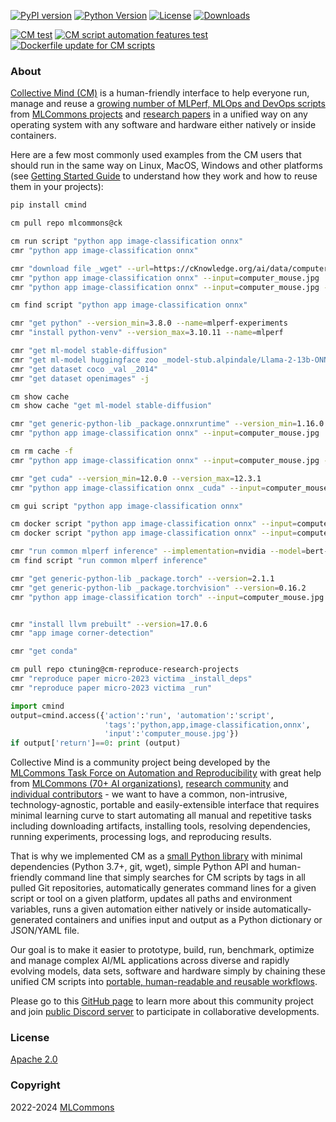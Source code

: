 [![PyPI version](https://badge.fury.io/py/cmind.svg)](https://pepy.tech/project/cmind)
[![Python Version](https://img.shields.io/badge/python-3+-blue.svg)](https://github.com/mlcommons/ck/tree/master/cm/cmind)
[![License](https://img.shields.io/badge/License-Apache%202.0-green)](LICENSE.md)
[![Downloads](https://static.pepy.tech/badge/cmind)](https://pepy.tech/project/cmind)

[![CM test](https://github.com/mlcommons/ck/actions/workflows/test-cm.yml/badge.svg)](https://github.com/mlcommons/ck/actions/workflows/test-cm.yml)
[![CM script automation features test](https://github.com/mlcommons/ck/actions/workflows/test-cm-script-features.yml/badge.svg)](https://github.com/mlcommons/ck/actions/workflows/test-cm-script-features.yml)
[![Dockerfile update for CM scripts](https://github.com/mlcommons/ck/actions/workflows/update-script-dockerfiles.yml/badge.svg)](https://github.com/mlcommons/ck/actions/workflows/update-script-dockerfiles.yml)

### About

[Collective Mind (CM)](https://github.com/mlcommons/ck) is a human-friendly interface to help everyone run, manage and reuse
a [growing number of MLPerf, MLOps and DevOps scripts](https://github.com/mlcommons/ck/tree/master/docs/list_of_scripts.md)
from [MLCommons projects](https://mlcommons.org) and [research papers](https://cTuning.org/ae)
in a unified way on any operating system with any software and hardware
either natively or inside containers.

Here are a few most commonly used examples from the CM users 
that should run in the same way on Linux, MacOS, Windows and other platforms
(see [Getting Started Guide](docs/getting-started.md) to understand 
how they work and how to reuse them in your projects):

```bash
pip install cmind

cm pull repo mlcommons@ck

cm run script "python app image-classification onnx"
cmr "python app image-classification onnx"

cmr "download file _wget" --url=https://cKnowledge.org/ai/data/computer_mouse.jpg --verify=no --env.CM_DOWNLOAD_CHECKSUM=45ae5c940233892c2f860efdf0b66e7e
cmr "python app image-classification onnx" --input=computer_mouse.jpg
cmr "python app image-classification onnx" --input=computer_mouse.jpg --debug

cm find script "python app image-classification onnx"

cmr "get python" --version_min=3.8.0 --name=mlperf-experiments
cmr "install python-venv" --version_max=3.10.11 --name=mlperf

cmr "get ml-model stable-diffusion"
cmr "get ml-model huggingface zoo _model-stub.alpindale/Llama-2-13b-ONNX" --model_filename=FP32/LlamaV2_13B_float32.onnx --skip_cache
cmr "get dataset coco _val _2014"
cmr "get dataset openimages" -j

cm show cache
cm show cache "get ml-model stable-diffusion"

cmr "get generic-python-lib _package.onnxruntime" --version_min=1.16.0
cmr "python app image-classification onnx" --input=computer_mouse.jpg

cm rm cache -f
cmr "python app image-classification onnx" --input=computer_mouse.jpg --adr.onnxruntime.version_max=1.16.0

cmr "get cuda" --version_min=12.0.0 --version_max=12.3.1
cmr "python app image-classification onnx _cuda" --input=computer_mouse.jpg

cm gui script "python app image-classification onnx"

cm docker script "python app image-classification onnx" --input=computer_mouse.jpg
cm docker script "python app image-classification onnx" --input=computer_mouse.jpg -j -docker_it

cmr "run common mlperf inference" --implementation=nvidia --model=bert-99 --category=datacenter --division=closed
cm find script "run common mlperf inference"

cmr "get generic-python-lib _package.torch" --version=2.1.1
cmr "get generic-python-lib _package.torchvision" --version=0.16.2
cmr "python app image-classification torch" --input=computer_mouse.jpg


cmr "install llvm prebuilt" --version=17.0.6
cmr "app image corner-detection"

cmr "get conda"

cm pull repo ctuning@cm-reproduce-research-projects
cmr "reproduce paper micro-2023 victima _install_deps"
cmr "reproduce paper micro-2023 victima _run" 

```

```python
import cmind
output=cmind.access({'action':'run', 'automation':'script',
                     'tags':'python,app,image-classification,onnx',
                     'input':'computer_mouse.jpg'})
if output['return']==0: print (output)
```


Collective Mind is a community project being developed by the [MLCommons Task Force on Automation and Reproducibility](https://github.com/mlcommons/ck/blob/master/docs/taskforce.md)
with great help from [MLCommons (70+ AI organizations)](https://mlcommons.org/),
[research community]( https://www.youtube.com/watch?v=7zpeIVwICa4 )
and [individual contributors](https://github.com/mlcommons/ck/blob/master/CONTRIBUTING.md) -
we want to have a common, non-intrusive, technology-agnostic, portable and easily-extensible interface 
that requires minimal learning curve to start automating all manual and repetitive tasks including 
downloading artifacts, installing tools, resolving dependencies, 
running experiments, processing logs, and reproducing results.

That is why we implemented CM as a [small Python library](https://github.com/mlcommons/ck/tree/master/cm) 
with minimal dependencies (Python 3.7+, git, wget), simple Python API and human-friendly command line
that simply searches for CM scripts by tags in all pulled Git repositories, automatically generates command lines 
for a given script or tool on a given platform, updates all paths and environment variables, 
runs a given automation either natively or inside automatically-generated containers
and unifies input and output as a Python dictionary or JSON/YAML file.

Our goal is to make it easier to prototype, build, run, benchmark, optimize and manage complex AI/ML applications
across diverse and rapidly evolving models, data sets, software and hardware simply by chaining these 
unified CM scripts into [portable, human-readable and reusable workflows](https://github.com/mlcommons/ck/blob/master/cm-mlops/script/app-image-classification-onnx-py/_cm.yaml).

Please go to this [GitHub page](https://github.com/mlcommons/ck) 
to learn more about this community project 
and join [public Discord server](https://discord.gg/JjWNWXKxwT) 
to participate in collaborative developments.


### License

[Apache 2.0](LICENSE.md)

### Copyright

2022-2024 [MLCommons](https://mlcommons.org)
